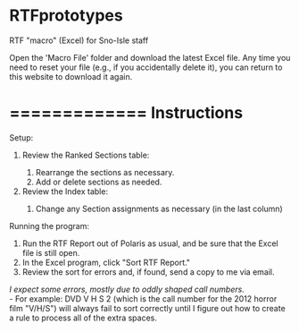 RTFprototypes
=============

RTF "macro" (Excel) for Sno-Isle staff

Open the 'Macro File' folder and download the latest Excel file. Any time you need to reset your file (e.g., if you accidentally delete it), you can return to this website to download it again.

=============
Instructions
=============
Setup:
<p>
<ol>
<li>Review the Ranked Sections table:</li>
    <ol>
    <li>Rearrange the sections as necessary.</li>
    <li>Add or delete sections as needed.</li>
    </ol>
<li>Review the Index table:</li>
<ol>
<li>Change any Section assignments as necessary (in the last column)</li>
</ol>
</ol>
<p>
Running the program:
<ol>
<li>Run the RTF Report out of Polaris as usual, and be sure that the Excel file is still open. </li>
<li>In the Excel program, click "Sort RTF Report."</li>
<li>Review the sort for errors and, if found, send a copy to me via email.</li>
</ol>
<em>I expect some errors, mostly due to oddly shaped call numbers.</em><br>
-    For example: DVD V H S 2 (which is the call number for the 2012 horror film "V/H/S") will always fail to sort correctly until I figure out how to create a rule to process all of the extra spaces.



